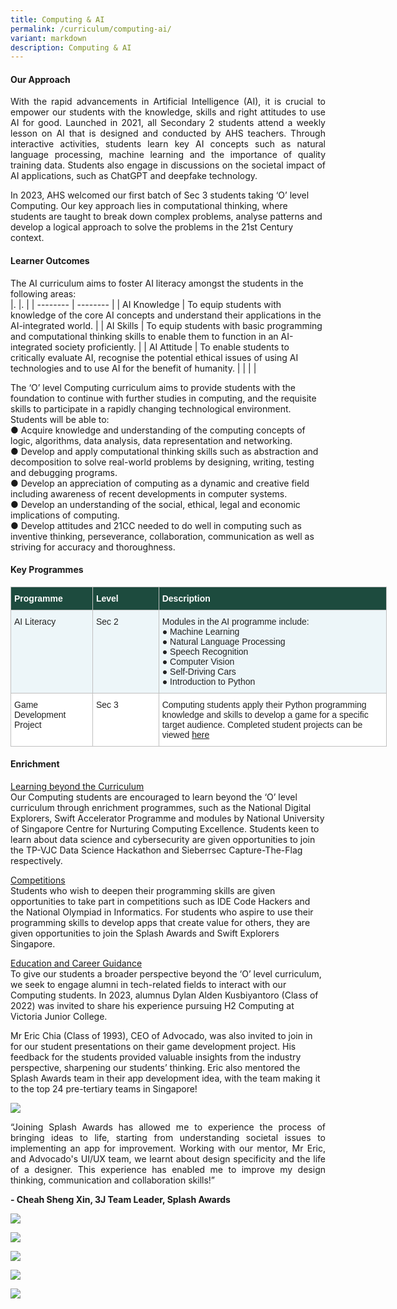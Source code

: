 ```yaml
---
title: Computing & AI
permalink: /curriculum/computing-ai/
variant: markdown
description: Computing & AI
---
```

#### Our Approach 
<p align="justify">
With the rapid advancements in Artificial Intelligence (AI), it is crucial to empower our students with the knowledge, skills and right attitudes to use AI for good. Launched in 2021, all Secondary 2 students attend a weekly lesson on AI that is designed and conducted by AHS teachers. Through interactive activities, students learn key AI concepts such as natural language processing, machine learning and the importance of quality training data. Students also engage in discussions on the societal impact of AI applications, such as ChatGPT and deepfake technology.
	
In 2023, AHS welcomed our first batch of Sec 3 students taking ‘O’ level Computing. Our key approach lies in computational thinking, where students are taught to break down complex problems, analyse patterns and develop a logical approach to solve the problems in the 21st Century context. 
</p>

#### Learner Outcomes  
The AI curriculum aims to foster AI literacy amongst the students in the following areas:<br>
|. |. | 
| -------- | -------- | 
| AI Knowledge    | To equip students with knowledge of the core AI concepts and understand their applications in the AI-integrated world.   | 
| AI Skills    | To equip students with basic programming and computational thinking skills to enable them to function in an AI-integrated society proficiently.  | 
| AI Attitude     | To enable students to critically evaluate AI, recognise the potential ethical issues of using AI technologies and to use AI for the benefit of humanity. | 
|  |  | 


The ‘O’ level Computing curriculum aims to provide students with the foundation to continue with further studies in computing, and the requisite skills to participate in a rapidly changing technological environment. Students will be able to:<br>
●	Acquire knowledge and understanding of the computing concepts of logic, algorithms, data analysis, data representation and networking.<br>
●	Develop and apply computational thinking skills such as abstraction and decomposition to solve real-world problems by designing, writing, testing and debugging programs.<br>
●	Develop an appreciation of computing as a dynamic and creative field including awareness of recent developments in computer systems.<br>
●	Develop an understanding of the social, ethical, legal and economic implications of computing.<br>
●	Develop attitudes and 21CC needed to do well in computing such as inventive thinking, perseverance, collaboration, communication as well as striving for accuracy and thoroughness.<br>

#### Key Programmes
<table class="tg" style="border-collapse:collapse;border-spacing:0;table-layout: fixed; width: 602px"><colgroup><col style="width: 131px"><col style="width: 106px"><col style="width: 365px"></colgroup><thead><tr><th style="background-color:#1d4b3e;border-color:#c0c0c0;border-style:solid;border-width:1px;color:#FFF;font-family:Arial, sans-serif;font-size:14px;font-weight:bold;overflow:hidden;padding:10px 5px;text-align:left;vertical-align:top;word-break:normal"><span style="font-weight:bold;color:#FFF;background-color:#1d4b3e">Programme</span></th><th style="background-color:#1d4b3e;border-color:#c0c0c0;border-style:solid;border-width:1px;color:#FFF;font-family:Arial, sans-serif;font-size:14px;font-weight:bold;overflow:hidden;padding:10px 5px;text-align:left;vertical-align:top;word-break:normal"><span style="font-weight:bold;color:#FFF;background-color:#1d4b3e">Level</span></th><th style="background-color:#1d4b3e;border-color:#c0c0c0;border-style:solid;border-width:1px;color:#FFF;font-family:Arial, sans-serif;font-size:14px;font-weight:bold;overflow:hidden;padding:10px 5px;text-align:left;vertical-align:top;word-break:normal"><span style="font-weight:bold;color:#FFF;background-color:#1d4b3e">Description</span></th></tr></thead><tbody><tr><td style="background-color:#EDF6F9;border-color:#c0c0c0;border-style:solid;border-width:1px;color:#222;font-family:Arial, sans-serif;font-size:14px;overflow:hidden;padding:10px 5px;text-align:left;vertical-align:top;word-break:normal"><span style="color:#222;background-color:#EDF6F9">AI Literacy</span></td><td style="background-color:#EDF6F9;border-color:#c0c0c0;border-style:solid;border-width:1px;color:#222;font-family:Arial, sans-serif;font-size:14px;overflow:hidden;padding:10px 5px;text-align:left;vertical-align:top;word-break:normal"><span style="color:#222;background-color:#EDF6F9">Sec 2</span></td><td style="background-color:#EDF6F9;border-color:#c0c0c0;border-style:solid;border-width:1px;color:#222;font-family:Arial, sans-serif;font-size:14px;overflow:hidden;padding:10px 5px;text-align:left;vertical-align:top;word-break:normal"><span style="color:#222;background-color:#EDF6F9">Modules in the AI programme include:<br>
●	Machine Learning<br>
●	Natural Language Processing<br>
●	Speech Recognition<br>
●	Computer Vision<br>
●	Self-Driving Cars<br>
●	Introduction to Python<br>
</span></td></tr><tr><td style="background-color:#FFF;border-color:#c0c0c0;border-style:solid;border-width:1px;color:#222;font-family:Arial, sans-serif;font-size:14px;overflow:hidden;padding:10px 5px;text-align:left;vertical-align:top;word-break:normal"><span style="color:#222;background-color:#FFF">Game Development Project</span></td><td style="background-color:#FFF;border-color:#c0c0c0;border-style:solid;border-width:1px;color:#222;font-family:Arial, sans-serif;font-size:14px;overflow:hidden;padding:10px 5px;text-align:left;vertical-align:top;word-break:normal"><span style="color:#222;background-color:#FFF">Sec 3</span></td><td style="background-color:#FFF;border-color:#c0c0c0;border-style:solid;border-width:1px;color:#222;font-family:Arial, sans-serif;font-size:14px;overflow:hidden;padding:10px 5px;text-align:left;vertical-align:top;word-break:normal"><span style="color:#222;background-color:#FFF">Computing students apply their Python programming knowledge and skills to develop a game for a specific target audience. Completed student projects can be viewed <a href="https://sites.google.com/moe.edu.sg/ahscomputingprojects/2023">here</a> </span></td></tr></tbody></table>

#### Enrichment
<u>Learning beyond the Curriculum</u><br>
Our Computing students are encouraged to learn beyond the ‘O’ level curriculum through enrichment programmes, such as the National Digital Explorers, Swift Accelerator Programme and modules by National University of Singapore Centre for Nurturing Computing Excellence. Students keen to learn about data science and cybersecurity are given opportunities to join the TP-VJC Data Science Hackathon and Sieberrsec Capture-The-Flag respectively. 

<u>Competitions</u><br>
Students who wish to deepen their programming skills are given opportunities to take part in competitions such as IDE Code Hackers and the National Olympiad in Informatics. For students who aspire to use their programming skills to develop apps that create value for others, they are given opportunities to join the Splash Awards and Swift Explorers Singapore.

<u>Education and Career Guidance</u><br>
To give our students a broader perspective beyond the ‘O’ level curriculum, we seek to engage alumni in tech-related fields to interact with our Computing students. In 2023, alumnus Dylan Alden Kusbiyantoro (Class of 2022) was invited to share his experience pursuing H2 Computing at Victoria Junior College. 

Mr Eric Chia (Class of 1993), CEO of Advocado, was also invited to join in for our student presentations on their game development project. His feedback for the students provided valuable insights from the industry perspective, sharpening our students’ thinking. Eric also mentored the Splash Awards team in their app development idea, with the team making it to the top 24 pre-tertiary teams in Singapore!




![](/images/Curriculum/AI%20Computing/2023_AI_Computing_09a.jpg)

<p align="justify">
“Joining Splash Awards has allowed me to experience the process of bringing ideas to life, starting from understanding societal issues to implementing an app for improvement. Working with our mentor, Mr Eric, and Advocado's UI/UX team, we learnt about design specificity and the life of a designer. This experience has enabled me to improve my design thinking, communication and collaboration skills!”</p>
<b>- Cheah Sheng Xin, 3J Team Leader, Splash Awards </b>


![](/images/Curriculum/AI%20Computing/2023_AI_Computing_06.jpg)

![](/images/Curriculum/AI%20Computing/2023_AI_Computing_04.jpg)

![](/images/Curriculum/AI%20Computing/2023_AI_Computing_08.jpg)

![](/images/Curriculum/AI%20Computing/2023_AI_Computing_02.jpg)

![](/images/Curriculum/AI%20Computing/2023_AI_Computing_01.jpg)